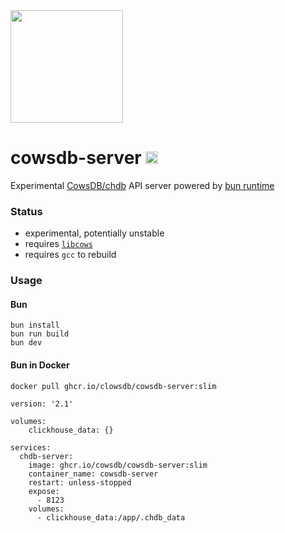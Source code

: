<a href="https://github.com/cowsdb" target="_blank">
  <img src="https://avatars.githubusercontent.com/u/154673217?s=200&v=4" width=180 />
</a>

# cowsdb-server <img src="https://user-images.githubusercontent.com/1423657/236928733-43e4f74e-5cff-4b3f-8bb7-20df58e10829.png" height=20 />
Experimental [CowsDB/chdb](https://github.com/cowsdb) API server powered by [bun runtime](https://bun.sh)
### Status

- experimental, potentially unstable
- requires [`libcows`](https://github.com/cowsdb/libcows)
- requires `gcc` to rebuild


### Usage
#### Bun
```
bun install
bun run build
bun dev
```

#### Bun in Docker

```
docker pull ghcr.io/clowsdb/cowsdb-server:slim
```

```
version: '2.1'

volumes:
    clickhouse_data: {}

services:
  chdb-server:
    image: ghcr.io/cowsdb/cowsdb-server:slim
    container_name: cowsdb-server
    restart: unless-stopped
    expose:
      - 8123
    volumes:
      - clickhouse_data:/app/.chdb_data

```
